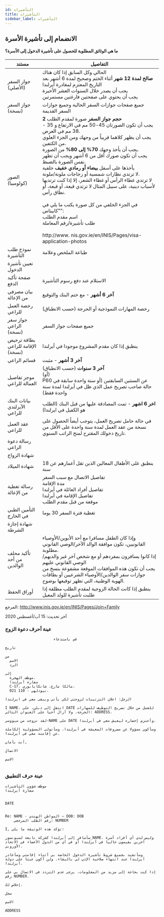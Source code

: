 ```yaml
---
id: التأشيرات
title: التأشيرات
sidebar_label: التأشيرات
---
```



## الانضمام إلى تأشيرة الأسرة

#### **ما هي الوثائق المطلوبة للحصول على تأشيرة الدخول إلى الأسرة؟**

| مستند                             | التفاصيل                                                                                                                                                                                                                                                                                                                                                                                                                                                                                                                                                                                                                                                                                                                                                                                     |
| --------------------------------- | -------------------------------------------------------------------------------------------------------------------------------------------------------------------------------------------------------------------------------------------------------------------------------------------------------------------------------------------------------------------------------------------------------------------------------------------------------------------------------------------------------------------------------------------------------------------------------------------------------------------------------------------------------------------------------------------------------------------------------------------------------------------------------------------- |
| جواز السفر (الأصلي)               | الحالي وكل السابق إذا كان هناك<br/>**صالح لمدة 12 شهر** أثناء الختم وصحيح لمدة 6 أشهر بعد التاريخ المعتزم لمغادرة أيرلندا<br/>يجب أن يصدر خلال السنوات العشر الأخيرة<br/>يجب أن يحتوي على صفحتين فارغتين مستمرتين                                                                                                                                                                                                                                                                                                                                                                                                                                                                                                                                                          |
| جواز السفر (نسخة)                 | جميع صفحات جوازات السفر الحالية وجميع جوازات السفر القديمة                                                                                                                                                                                                                                                                                                                                                                                                                                                                                                                                                                                                                                                                                                                                   |
| الصور (كولومبيا)                  | **2 حجم جواز السفر** صورة لمقدم الطلب<br/>يجب أن تكون الصورتان 45-50 مم في الارتفاع و 35 - 38 مم في العرض.<br/>يجب أن يظهر كلاهما قريباً من وجهك ومن الجزء العلوي من الكتفين.<br/>يجب أن يأخذ وجهك **70% إلى 80%** من الصورة.<br/>يجب أن تكون صورك أقل من 6 أشهر ويجب أن تظهر نفس الصورة بالضبط.<br/>يأخذها على أسفل **بيضاء أو رمادي خفيف** خلفية<br/>لا ترتدي نظارات شمسية أو زجاجات ملونة/ملونة.<br/>لا ترتدي غطاء الرأس أو غطاء الشعر، إلا إذا كنت ترتديها لأسباب دينية، على سبيل المثال لا ترتدي قبعة، أو قبعة، أو نطاق رأس.<br/><br/>في الجزء الخلفي من كل صورة يكتب ما يلي في "كابيتاس":<br/>اسم مقدم الطلب</br>طلب تأشيرة/رقم المعاملة<br/><br/>http://www. nis.gov.ie/en/INIS/Pages/visa-application-photos |
| نموذج طلب التأشيرة                | طباعة الملخص وعلامة                                                                                                                                                                                                                                                                                                                                                                                                                                                                                                                                                                                                                                                                                                                                                                          |
| تعيين تأشيرة الدخول               |                                                                                                                                                                                                                                                                                                                                                                                                                                                                                                                                                                                                                                                                                                                                                                                              |
| صفحة تأكيد الدفع                  | الاستلام عند دفع رسوم التأشيرة                                                                                                                                                                                                                                                                                                                                                                                                                                                                                                                                                                                                                                                                                                                                                               |
| بيان مصرفي من الإعالة             | **آخر 6 أشهر** - مع ختم البنك والتوقيع                                                                                                                                                                                                                                                                                                                                                                                                                                                                                                                                                                                                                                                                                                                                                       |
| رخصة العمل للراعي                 | رخصة المهارات النموذجية أو الحرجة (حسب الانطباق)                                                                                                                                                                                                                                                                                                                                                                                                                                                                                                                                                                                                                                                                                                                                             |
| جواز سفر الراعي (نسخة)            | جميع صفحات جواز السفر                                                                                                                                                                                                                                                                                                                                                                                                                                                                                                                                                                                                                                                                                                                                                                        |
| بطاقة ترخيص الإقامة للراعي (نسخة) | ينطبق إذا كان مقدم المشروع موجودا في أيرلندا                                                                                                                                                                                                                                                                                                                                                                                                                                                                                                                                                                                                                                                                                                                                                 |
| قسائم الراعي                      | **آخر 3 أشهر** - مثبت                                                                                                                                                                                                                                                                                                                                                                                                                                                                                                                                                                                                                                                                                                                                                                        |
| موجز تفاصيل العمالة للراعي        | **آخر 3 سنوات** (حسب الانطباق) <br/>(أو)<br/>P60 عن السنتين السابقتين (أو سنة واحدة سابقة في حالة صاحب تصريح عمل الذي ظل في أيرلندا لمدة سنة واحدة فقط)                                                                                                                                                                                                                                                                                                                                                                                                                                                                                                                                                                                                                          |
| بيانات البنك الآيرلندي للراعي     | **اخر 6 اشهر** - تمت المصادقة عليها من قبل البنك (الطلب هو الكفيل في ايرلندا)                                                                                                                                                                                                                                                                                                                                                                                                                                                                                                                                                                                                                                                                                                                |
| عقد العمل للراعي                  | في حالة حامل تصريح العمل، يتوجب أيضاً الحصول على نسخة من عقد العمل لمدة سنة واحدة على الأقل من تاريخ دخولك المقترح لمنح الراتب السنوي.                                                                                                                                                                                                                                                                                                                                                                                                                                                                                                                                                                                                                                                       |
| رسالة دعوة الراعي                 |                                                                                                                                                                                                                                                                                                                                                                                                                                                                                                                                                                                                                                                                                                                                                                                              |
| شهادة الزواج                      |                                                                                                                                                                                                                                                                                                                                                                                                                                                                                                                                                                                                                                                                                                                                                                                              |
| شهادة الميلاد                     | ينطبق على الأطفال المعالين الذين تقل أعمارهم عن 18 سنة                                                                                                                                                                                                                                                                                                                                                                                                                                                                                                                                                                                                                                                                                                                                       |
| رسالة تغطية من الإعالة            | تفاصيل الاتصال مع سبب السفر<br/>مدة الإقامة<br/>تفاصيل أفراد العائلة في أيرلندا<br/>تفاصيل الإقامة في أيرلندا<br/>موقعة من قبل مقدم الطلب                                                                                                                                                                                                                                                                                                                                                                                                                                                                                                                                                                                                                            |
| التأمين الطبي في الخارج           | تغطية فترة السفر 30 يوما                                                                                                                                                                                                                                                                                                                                                                                                                                                                                                                                                                                                                                                                                                                                                                     |
| شهادة إجازة الشرطة                |                                                                                                                                                                                                                                                                                                                                                                                                                                                                                                                                                                                                                                                                                                                                                                                              |
| تأكيد محلف من أحد الوالدين        | وإذا كان الطفل مسافرا مع أحد الأبوين/الأوصياء القانونيين، تكون موافقة الوالد الآخر/الوصي القانوني مطلوبة.<br/>إذا كانوا يسافرون بمفردهم أو مع شخص آخر غير والديهم/الوصي القانوني عليهم<br/>يجب أن تكون هذه الموافقات الموقعة مشفوعة بنسخ من جوازات سفر الوالدين/الأوصياء الشرعيين أو بطاقات الهوية الوطنية، التي تظهر توقيعها بوضوح.                                                                                                                                                                                                                                                                                                                                                                                                                                             |
| أوراق الحفظ                       | ينطبق إذا كانت الحالة الزوجية لمقدم الطلب مطلقة إذا طلبت تأشيرة للولد المعيل                                                                                                                                                                                                                                                                                                                                                                                                                                                                                                                                                                                                                                                                                                                 |

المرجع: http://www.inis.gov.ie/en/INIS/Pages/Join+Family

آخر تحديث: 15 آب/أغسطس 2020

### عينة أحرف دعوة الزوج

```text
                      قم باستدعاء

تاريخ

من
  الاسم
  الرد

إلى
  موظف الهجرة،
  سفارة أيرلندا
  C-17، مالكا مارغ، شانكايابوري،
  نيودلهي - 110 021.

الرجل: اعلان الترتيبات لزوجتي لكي يأتي ويبقى معي في ايرلندا

I NAME، انتقل إلى دبلن، على DATE للعمل من خلال تصريح التوظيف للمهارات الحرجة. ولا أزال أحيا على العنوان التالي: ADDRESS. 

لقد تزوجت من سبووسي-NAME على DATE وأعتزم إحضاره ليعيش معي في آيرلندا.

وسأكون مسؤولا عن مصروفات المعيشة في أيرلندا. وسأتولى المسؤولية الكاملة عن إقامته معي في أيرلندا.

أنت بأمان,

الاتصال

الاسم


```

### عينة حرف التطبيق

```text
موظف شؤون التأشيرات
سفارة أيرلندا


DATE


Re: NAME - المواطن الهندي – DOB: DOB
    رقم الطلب المرجعي: NUMBER

I, تؤكد هذه الوثيقة ما يلي:

سأسافر إلى آيرلندا كشركة تابعة لسبونسور_NAME. وليس لدي أي أفراد أسرة آخرين يقيمون حاليا في أيرلندا أو في أي من الدول الأعضاء في الاتحاد الأوروبي.

وسأتقيد بجميع شروط تأشيرة الدخول الخاصة بي أثناء إقامتي وسأغادر أيرلندا عند انتهاء صلاحية الإذن لي بالبقاء. ولن أكون عبئا على دولة أيرلندا. 

إذا كنت بحاجة إلى مزيد من المعلومات، يرجى عدم التردد في الاتصال بي على رقم NUMBER.

إخلاص لك،

سجل

الاسم

ADDRESS
```